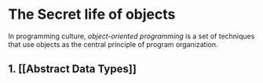 # The Secret life of objects
In programming culture, *object-oriented programming* is a set of techniques that use objects as the central principle of program organization. 

## 1. [[Abstract Data Types]]
